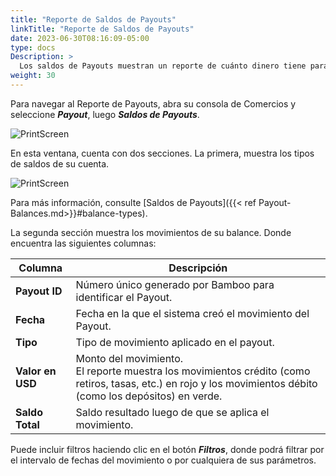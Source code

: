 ```yaml
---
title: "Reporte de Saldos de Payouts"
linkTitle: "Reporte de Saldos de Payouts"
date: 2023-06-30T08:16:09-05:00
type: docs
Description: >
  Los saldos de Payouts muestran un reporte de cuánto dinero tiene para procesar transacciones. Para conocer los términos introductorios de esta funcionalidad, consulte [Saldos de Payout]({{< ref "Payout-Balances.md" >}}).
weight: 30
---
```


Para navegar al Reporte de Payouts, abra su consola de Comercios y seleccione ***Payout***, luego ***Saldos de Payouts***.

![PrintScreen](/assets/Payouts/Payouts9_es.png)

En esta ventana, cuenta con dos secciones. La primera, muestra los tipos de saldos de su cuenta.

![PrintScreen](/assets/Payouts/Payouts10_es.png)

Para más información, consulte [Saldos de Payouts]({{< ref Payout-Balances.md>}}#balance-types).

La segunda sección muestra los movimientos de su balance. Donde encuentra las siguientes columnas:

| Columna | Descripción |
|---|---|
| **Payout ID** | Número único generado por Bamboo para identificar el Payout. |
| **Fecha** |Fecha en la que el sistema creó el movimiento del Payout. |
| **Tipo** | Tipo de movimiento aplicado en el payout. |
| **Valor en USD** | Monto del movimiento.<br>El reporte muestra los movimientos crédito (como retiros, tasas, etc.) en rojo y los movimientos débito (como los depósitos) en verde. |
| **Saldo Total** | Saldo resultado luego de que se aplica el movimiento. |

Puede incluir filtros haciendo clic en el botón _**Filtros**_, donde podrá filtrar por el intervalo de fechas del movimiento o por cualquiera de sus parámetros.